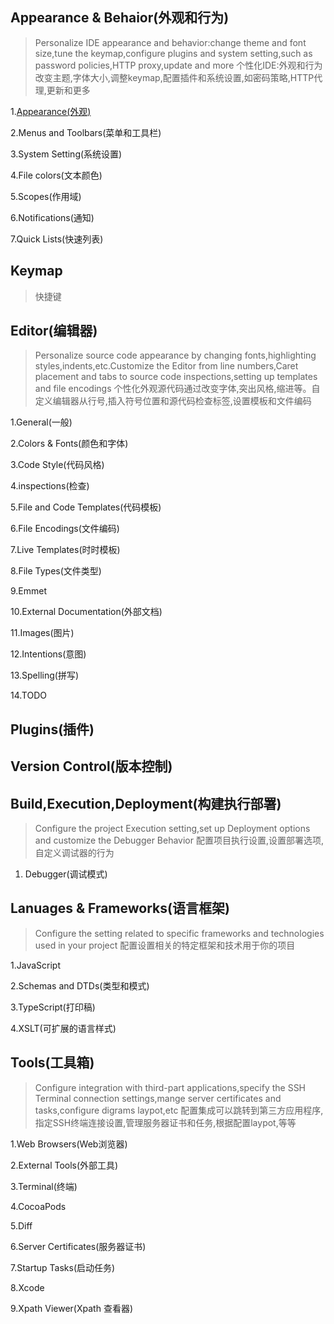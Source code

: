 ## Appearance & Behaior(外观和行为)
>Personalize IDE appearance and behavior:change theme and font size,tune the keymap,configure plugins and system setting,such as password policies,HTTP proxy,update and more
个性化IDE:外观和行为改变主题,字体大小,调整keymap,配置插件和系统设置,如密码策略,HTTP代理,更新和更多

1.[Appearance(外观)](/Appearance&Behavior/Appearance.md)

2.Menus and Toolbars(菜单和工具栏)

3.System Setting(系统设置)

4.File colors(文本颜色)

5.Scopes(作用域)

6.Notifications(通知)

7.Quick Lists(快速列表)


## Keymap
> 快捷键

## Editor(编辑器)
>Personalize source code appearance by changing fonts,highlighting styles,indents,etc.Customize the Editor from line numbers,Caret placement and tabs to source code inspections,setting up templates and file encodings
个性化外观源代码通过改变字体,突出风格,缩进等。自定义编辑器从行号,插入符号位置和源代码检查标签,设置模板和文件编码

1.General(一般)

2.Colors & Fonts(颜色和字体)

3.Code Style(代码风格)

4.inspections(检查)

5.File and Code Templates(代码模板)

6.File Encodings(文件编码)

7.Live Templates(时时模板)

8.File Types(文件类型)

9.Emmet

10.External Documentation(外部文档)

11.Images(图片)

12.Intentions(意图)

13.Spelling(拼写)

14.TODO

## Plugins(插件)

## Version Control(版本控制)

## Build,Execution,Deployment(构建执行部署)
>Configure the project Execution setting,set up Deployment options and customize the Debugger Behavior
配置项目执行设置,设置部署选项,自定义调试器的行为

1. Debugger(调试模式)

## Lanuages & Frameworks(语言框架)
> Configure the setting related to specific frameworks and technologies used in your project
配置设置相关的特定框架和技术用于你的项目

1.JavaScript

2.Schemas and DTDs(类型和模式)

3.TypeScript(打印稿)

4.XSLT(可扩展的语言样式)


## Tools(工具箱)
>Configure integration with third-part applications,specify the SSH Terminal connection settings,mange server certificates and tasks,configure digrams laypot,etc
配置集成可以跳转到第三方应用程序,指定SSH终端连接设置,管理服务器证书和任务,根据配置laypot,等等

1.Web Browsers(Web浏览器)

2.External Tools(外部工具)

3.Terminal(终端)

4.CocoaPods

5.Diff

6.Server Certificates(服务器证书)

7.Startup Tasks(启动任务)

8.Xcode

9.Xpath Viewer(Xpath 查看器)
